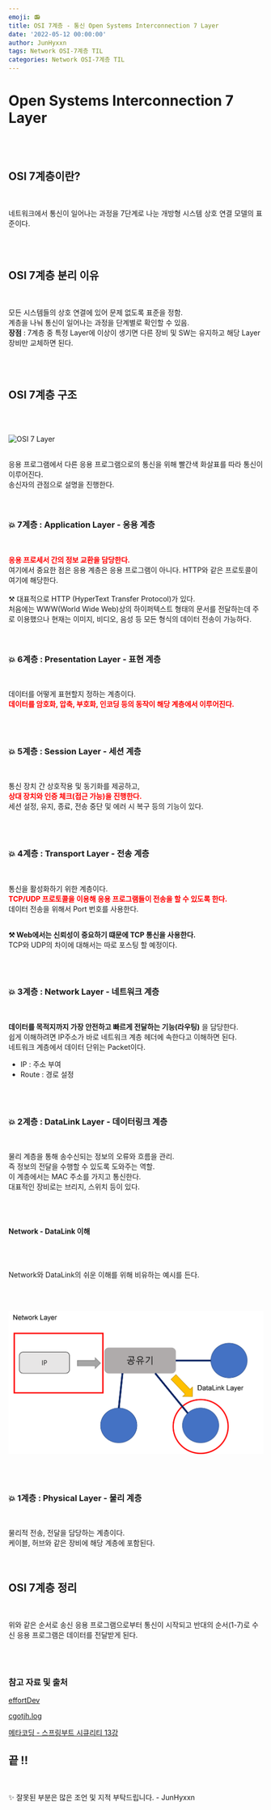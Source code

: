 ```yaml
---
emoji: 📻
title: OSI 7계층 - 통신 Open Systems Interconnection 7 Layer
date: '2022-05-12 00:00:00'
author: JunHyxxn
tags: Network OSI-7계층 TIL
categories: Network OSI-7계층 TIL
---
```


# Open Systems Interconnection 7 Layer

<br><br>

## OSI 7계층이란?

<br>

네트워크에서 통신이 일어나는 과정을 7단계로 나눈 개방형 시스템 상호 연결 모델의 표준이다.

<br><br>

## OSI 7계층 분리 이유

<br>

모든 시스템들의 상호 연결에 있어 문제 없도록 표준을 정함.  
계층을 나눠 통신이 일어나는 과정을 단계별로 확인할 수 있음.  
**장점** : 7계층 중 특정 Layer에 이상이 생기면 다른 장비 및 SW는 유지하고 해당 Layer 장비만 교체하면 된다.

<br><br>

## OSI 7계층 구조

<br><br>

![OSI 7 Layer](OSI7LayerImg.png)
<br><br>

응용 프로그램에서 다른 응용 프로그램으로의 통신을 위해 빨간색 화살표를 따라 통신이 이루어진다.  
송신자의 관점으로 설명을 진행한다.  
<br><br>

### 💥 7계층 : Application Layer - 응용 계층

<br>

**<span style="color:red">응용 프로세서 간의 정보 교환을 담당한다. </span>**<br>
여기에서 중요한 점은 응용 계층은 응용 프로그램이 아니다. HTTP와 같은 프로토콜이 여기에 해당한다.  
<br>
⚒ 대표적으로 HTTP (HyperText Transfer Protocol)가 있다.  
처음에는 WWW(World Wide Web)상의 하이퍼텍스트 형태의 문서를 전달하는데 주로 이용했으나 현재는 이미지, 비디오, 음성 등 모든 형식의 데이터 전송이 가능하다.  
<br><br>

### 💥 6계층 : Presentation Layer - 표현 계층

<br>

데이터를 어떻게 표현할지 정하는 계층이다.  
**<span style="color:red">데이터를 암호화, 압축, 부호화, 인코딩 등의 동작이 해당 계층에서 이루어진다.</span>**

<br><br>

### 💥 5계층 : Session Layer - 세션 계층

<br>

통신 장치 간 상호작용 및 동기화를 제공하고,  
**<span style="color:red">상대 장치와 인증 체크(접근 가능)을 진행한다. </span>**<br>
세션 설정, 유지, 종료, 전송 중단 및 에러 시 복구 등의 기능이 있다.

<br><br>

### 💥 4계층 : Transport Layer - 전송 계층

<br>

통신을 활성화하기 위한 계층이다.  
**<span style="color:red">TCP/UDP 프로토콜을 이용해 응용 프로그램들이 전송을 할 수 있도록 한다. </span>**<br>
데이터 전송을 위해서 Port 번호를 사용한다.  
<br>

**⚒ Web에서는 신뢰성이 중요하기 떄문에 TCP 통신을 사용한다.** <br>
TCP와 UDP의 차이에 대해서는 따로 포스팅 할 예정이다.

<br><br>

### 💥 3계층 : Network Layer - 네트워크 계층

<br>

**데이터를 목적지까지 가장 안전하고 빠르게 전달하는 기능(라우팅)** 을 담당한다.  
쉽게 이해하려면 IP주소가 바로 네트워크 계층 헤더에 속한다고 이해하면 된다.  
네트워크 계층에서 데이터 단위는 Packet이다.
<br>

- IP : 주소 부여
- Route : 경로 설정

<br><br>

### 💥 2계층 : DataLink Layer - 데이터링크 계층

<br>

물리 계층을 통해 송수신되는 정보의 오류와 흐름을 관리.  
즉 정보의 전달을 수행할 수 있도록 도와주는 역할.  
이 계층에서는 MAC 주소를 가지고 통신한다.  
대표적인 장비로는 브리지, 스위치 등이 있다.

<br><br>

<h4> Network - DataLink 이해</h4>

<br><br>

Network와 DataLink의 쉬운 이해를 위해 비유하는 예시를 든다.

<br><br>

![OSI 7 Layer](Network-DataLink.png)

<br><br>

### 💥 1계층 : Physical Layer - 물리 계층

<br>

물리적 전송, 전달을 담당하는 계층이다.  
케이블, 허브와 같은 장비에 해당 계층에 포함된다.  
<br><br>

## OSI 7계층 정리

<br>

위와 같은 순서로 송신 응용 프로그램으로부터 통신이 시작되고 반대의 순서(1-7)로 수신 응용 프로그램은 데이터를 전달받게 된다.

<br><br>

### 참고 자료 및 출처

[effortDev](https://shlee0882.tistory.com/110)

[cgotjh.log](https://velog.io/@cgotjh/%EB%84%A4%ED%8A%B8%EC%9B%8C%ED%81%AC-OSI-7-%EA%B3%84%EC%B8%B5-OSI-7-LAYER-%EA%B8%B0%EB%B3%B8-%EA%B0%9C%EB%85%90-%EA%B0%81-%EA%B3%84%EC%B8%B5-%EC%84%A4%EB%AA%85)

[메타코딩 - 스프링부트 시큐리티 13강](https://www.youtube.com/watch?v=IRh6Eh3pWEY&list=PL93mKxaRDidERCyMaobSLkvSPzYtIk0Ah&index=19)

## 끝 !!

<br>

✨ 잘못된 부분은 많은 조언 및 지적 부탁드립니다. - JunHyxxn

<br>

```toc

```
